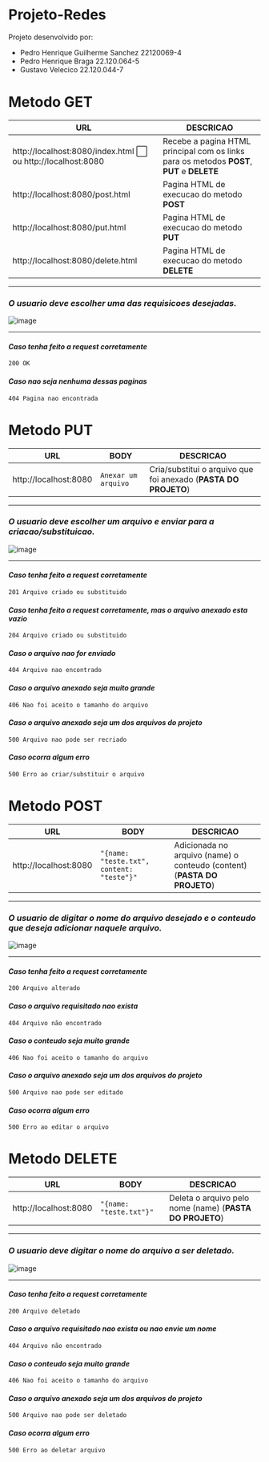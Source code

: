 # Projeto-Redes
Projeto desenvolvido por:
* Pedro Henrique Guilherme Sanchez 22120069-4
* Pedro Henrique Braga  22.120.064-5
* Gustavo Velecico 22.120.044-7


# Metodo GET

| URL | DESCRICAO |
| ------------------- | ------------------- |
| http://localhost:8080/index.html :white_large_square: ou http://localhost:8080 | Recebe a pagina HTML principal com os links para os metodos **POST**, **PUT** e **DELETE** |
| http://localhost:8080/post.html | Pagina HTML de execucao do metodo **POST** |
| http://localhost:8080/put.html | Pagina HTML de execucao do metodo **PUT** |
| http://localhost:8080/delete.html | Pagina HTML de execucao do metodo **DELETE** |

***
### *O usuario deve escolher uma das requisicoes desejadas.*

![image](https://user-images.githubusercontent.com/35739467/166007716-2fd5831d-a93e-460d-ad40-8e93441e8c74.png)
***

#### *Caso tenha feito a request corretamente*
```200 OK```

#### *Caso nao seja nenhuma dessas paginas*
```404 Pagina nao encontrada```

# Metodo PUT

| URL | BODY | DESCRICAO |
| ------------------- | ------------------- | ------------------- |
| http://localhost:8080 | ```Anexar um arquivo``` | Cria/substitui o arquivo que foi anexado (**PASTA DO PROJETO**) |

***
### *O usuario deve escolher um arquivo e enviar para a criacao/substituicao.*

![image](https://user-images.githubusercontent.com/35739467/166008090-9d1ff220-122e-4a41-acbf-3f71e7808706.png)
***

#### *Caso tenha feito a request corretamente*
```201 Arquivo criado ou substituido```

#### *Caso tenha feito a request corretamente, mas o arquivo anexado esta vazio*
```204 Arquivo criado ou substituido```

#### *Caso o arquivo nao for enviado*
```404 Arquivo nao encontrado```

#### *Caso o arquivo anexado seja muito grande*
```406 Nao foi aceito o tamanho do arquivo```

#### *Caso o arquivo anexado seja um dos arquivos do projeto*
```500 Arquivo nao pode ser recriado```

#### *Caso ocorra algum erro*
```500 Erro ao criar/substituir o arquivo```

# Metodo POST

| URL | BODY | DESCRICAO |
| ------------------- | ------------------- | ------------------- |
| http://localhost:8080 | ```"{name: "teste.txt", content: "teste"}"``` | Adicionada no arquivo (name) o conteudo (content) (**PASTA DO PROJETO**) |

***
### *O usuario de digitar o nome do arquivo desejado e o conteudo que deseja adicionar naquele arquivo.*

![image](https://user-images.githubusercontent.com/35739467/166008007-549705fa-c6b4-41f3-9ea7-e11c4dd94a7c.png)
***

#### *Caso tenha feito a request corretamente*
```200 Arquivo alterado```

#### *Caso o arquivo requisitado nao exista*
```404 Arquivo não encontrado```

#### *Caso o conteudo seja muito grande*
```406 Nao foi aceito o tamanho do arquivo```

#### *Caso o arquivo anexado seja um dos arquivos do projeto*
```500 Arquivo nao pode ser editado```

#### *Caso ocorra algum erro*
```500 Erro ao editar o arquivo```


# Metodo DELETE

| URL | BODY | DESCRICAO |
| ------------------- | ------------------- | ------------------- |
| http://localhost:8080 | ```"{name: "teste.txt"}"``` | Deleta o arquivo pelo nome (name) (**PASTA DO PROJETO**) |

***
### *O usuario deve digitar o nome do arquivo a ser deletado.*

![image](https://user-images.githubusercontent.com/35739467/166008119-217eb7ca-7b34-4512-8564-1e6fc5d9923e.png)
***

#### *Caso tenha feito a request corretamente*
```200 Arquivo deletado```

#### *Caso o arquivo requisitado nao exista ou nao envie um nome*
```404 Arquivo não encontrado```

#### *Caso o conteudo seja muito grande*
```406 Nao foi aceito o tamanho do arquivo```

#### *Caso o arquivo anexado seja um dos arquivos do projeto*
```500 Arquivo nao pode ser deletado```

#### *Caso ocorra algum erro*
```500 Erro ao deletar arquivo```

